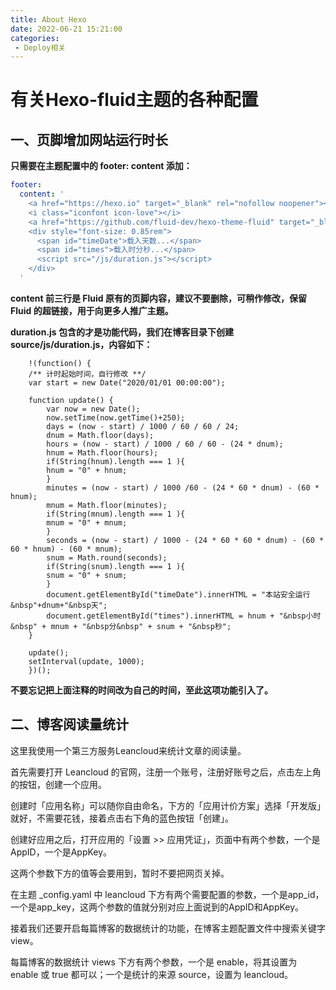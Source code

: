 ```yaml
---
title: About Hexo
date: 2022-06-21 15:21:00
categories: 
 - Deploy相关
---
```

# 有关Hexo-fluid主题的各种配置

##  一、页脚增加网站运行时长 

**只需要在主题配置中的 footer: content 添加：**
```yaml
footer:
  content: '
    <a href="https://hexo.io" target="_blank" rel="nofollow noopener"><span>Hexo</span></a>
    <i class="iconfont icon-love"></i>
    <a href="https://github.com/fluid-dev/hexo-theme-fluid" target="_blank" rel="nofollow noopener"><span>Fluid</span></a>
    <div style="font-size: 0.85rem">
      <span id="timeDate">载入天数...</span>
      <span id="times">载入时分秒...</span>
      <script src="/js/duration.js"></script>
    </div>
  '
```
**content 前三行是 Fluid 原有的页脚内容，建议不要删除，可稍作修改，保留 Fluid 的超链接，用于向更多人推广主题。**

**duration.js 包含的才是功能代码，我们在博客目录下创建 source/js/duration.js，内容如下：**
``` javasrcipt
    !(function() {
    /** 计时起始时间，自行修改 **/
    var start = new Date("2020/01/01 00:00:00");

    function update() {
        var now = new Date();
        now.setTime(now.getTime()+250);
        days = (now - start) / 1000 / 60 / 60 / 24;
        dnum = Math.floor(days);
        hours = (now - start) / 1000 / 60 / 60 - (24 * dnum);
        hnum = Math.floor(hours);
        if(String(hnum).length === 1 ){
        hnum = "0" + hnum;
        }
        minutes = (now - start) / 1000 /60 - (24 * 60 * dnum) - (60 * hnum);
        mnum = Math.floor(minutes);
        if(String(mnum).length === 1 ){
        mnum = "0" + mnum;
        }
        seconds = (now - start) / 1000 - (24 * 60 * 60 * dnum) - (60 * 60 * hnum) - (60 * mnum);
        snum = Math.round(seconds);
        if(String(snum).length === 1 ){
        snum = "0" + snum;
        }
        document.getElementById("timeDate").innerHTML = "本站安全运行&nbsp"+dnum+"&nbsp天";
        document.getElementById("times").innerHTML = hnum + "&nbsp小时&nbsp" + mnum + "&nbsp分&nbsp" + snum + "&nbsp秒";
    }

    update();
    setInterval(update, 1000);
    })();
```
**不要忘记把上面注释的时间改为自己的时间，至此这项功能引入了。**

## 二、博客阅读量统计

这里我使用一个第三方服务Leancloud来统计文章的阅读量。

首先需要打开 Leancloud 的官网，注册一个账号，注册好账号之后，点击左上角的按钮，创建一个应用。

创建时「应用名称」可以随你自由命名，下方的「应用计价方案」选择「开发版」就好，不需要花钱，接着点击右下角的蓝色按钮「创建」。

创建好应用之后，打开应用的「设置 >> 应用凭证」，页面中有两个参数，一个是AppID，一个是AppKey。

这两个参数下方的值等会要用到，暂时不要把网页关掉。

在主题 _config.yaml 中 leancloud 下方有两个需要配置的参数，一个是app_id，一个是app_key，这两个参数的值就分别对应上面说到的AppID和AppKey。

接着我们还要开启每篇博客的数据统计的功能，在博客主题配置文件中搜索关键字 view。

每篇博客的数据统计 views 下方有两个参数，一个是 enable，将其设置为 enable 或 true 都可以；一个是统计的来源 source，设置为 leancloud。